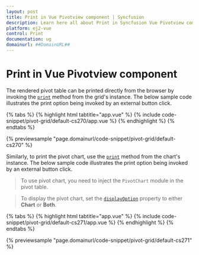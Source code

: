 ```yaml
---
layout: post
title: Print in Vue Pivotview component | Syncfusion
description: Learn here all about Print in Syncfusion Vue Pivotview component of Syncfusion Essential JS 2 and more.
platform: ej2-vue
control: Print 
documentation: ug
domainurl: ##DomainURL##
---
```


# Print in Vue Pivotview component

The rendered pivot table can be printed directly from the browser by invoking the [`print`](https://ej2.syncfusion.com/vue/documentation/api/grid/#print) method from the grid's instance. The below sample code illustrates the print option being invoked by an external button click.

{% tabs %}
{% highlight html tabtitle="app.vue" %}
{% include code-snippet/pivot-grid/default-cs270/app.vue %}
{% endhighlight %}
{% endtabs %}
        
{% previewsample "page.domainurl/code-snippet/pivot-grid/default-cs270" %}

Similarly, to print the pivot chart, use the [`print`](https://ej2.syncfusion.com/vue/documentation/api/chart/#print) method from the chart's instance. The below sample code illustrates the print option being invoked by an external button click.

> To use pivot chart, you need to inject the `PivotChart` module in the pivot table.

> To display the pivot chart, set the [`displayOption`](https://helpej2.syncfusion.com/vue/documentation/api/pivotview/#displayoption) property to either **Chart** or **Both**. 

{% tabs %}
{% highlight html tabtitle="app.vue" %}
{% include code-snippet/pivot-grid/default-cs271/app.vue %}
{% endhighlight %}
{% endtabs %}
        
{% previewsample "page.domainurl/code-snippet/pivot-grid/default-cs271" %}